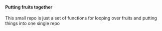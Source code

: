 #### Putting fruits together

This small repo is just a set of functions for looping over fruits and putting things into one single repo
